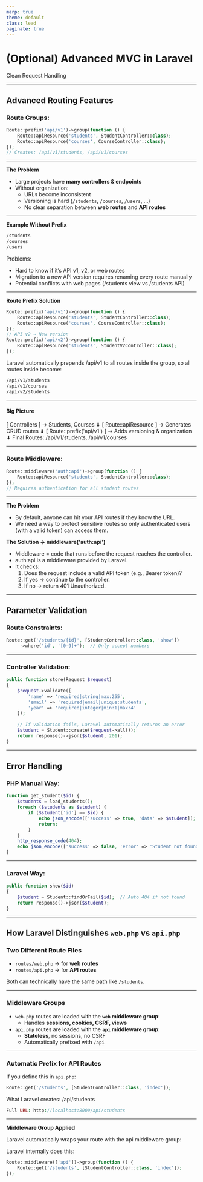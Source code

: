 ```yaml
---
marp: true
theme: default
class: lead
paginate: true
---
```


<!-- _class: frontpage -->
<!-- _paginate: skip -->

# (Optional) Advanced MVC in Laravel

Clean Request Handling

---

## Advanced Routing Features

### Route Groups:

```php
Route::prefix('api/v1')->group(function () {
    Route::apiResource('students', StudentController::class);
    Route::apiResource('courses', CourseController::class);
});
// Creates: /api/v1/students, /api/v1/courses
```

---

**The Problem**

- Large projects have **many controllers & endpoints**
- Without organization:
  - URLs become inconsistent  
  - Versioning is hard (`/students`, `/courses`, `/users`, …)  
  - No clear separation between **web routes** and **API routes**

---

**Example Without Prefix**

```txt
/students
/courses
/users
```

Problems:

- Hard to know if it’s API v1, v2, or web routes
- Migration to a new API version requires renaming every route manually
- Potential conflicts with web pages (/students view vs /students API)

---

**Route Prefix Solution**

```php
Route::prefix('api/v1')->group(function () {
    Route::apiResource('students', StudentController::class);
    Route::apiResource('courses', CourseController::class);
});
// API v2 → New version
Route::prefix('api/v2')->group(function () {
    Route::apiResource('students', StudentV2Controller::class);
});
```

Laravel automatically prepends /api/v1 to all routes inside the group, so all routes inside become:

```txt
/api/v1/students
/api/v1/courses
/api/v2/students
```

---

#### Big Picture

[ Controllers ] → Students, Courses
       ⬇
[ Route::apiResource ] → Generates CRUD routes
       ⬇
[ Route::prefix('api/v1') ] → Adds versioning & organization
       ⬇
Final Routes: /api/v1/students, /api/v1/courses

---

### Route Middleware:

```php
Route::middleware('auth:api')->group(function () {
    Route::apiResource('students', StudentController::class);
});
// Requires authentication for all student routes
```

---

**The Problem**

- By default, anyone can hit your API routes if they know the URL.
- We need a way to protect sensitive routes so only authenticated users (with a valid token) can access them.

**The Solution → middleware('auth:api')**

- Middleware = code that runs before the request reaches the controller.
- auth:api is a middleware provided by Laravel.
- It checks:
  1. Does the request include a valid API token (e.g., Bearer token)?
  2. If yes → continue to the controller.
  3. If no → return 401 Unauthorized.

---

## Parameter Validation

### Route Constraints:

```php
Route::get('/students/{id}', [StudentController::class, 'show'])
     ->where('id', '[0-9]+');  // Only accept numbers
```

---

### Controller Validation:

```php
public function store(Request $request)
{
    $request->validate([
        'name' => 'required|string|max:255',
        'email' => 'required|email|unique:students',
        'year' => 'required|integer|min:1|max:4'
    ]);
    
    // If validation fails, Laravel automatically returns an error
    $student = Student::create($request->all());
    return response()->json($student, 201);
}
```

---

## Error Handling

### PHP Manual Way:

```php
function get_student($id) {
    $students = load_students();
    foreach ($students as $student) {
        if ($student['id'] == $id) {
            echo json_encode(['success' => true, 'data' => $student]);
            return;
        }
    }
    http_response_code(404);
    echo json_encode(['success' => false, 'error' => 'Student not found']);
}
```

---

### Laravel Way:

```php
public function show($id)
{
    $student = Student::findOrFail($id);  // Auto 404 if not found
    return response()->json($student);
}
```

---

## How Laravel Distinguishes `web.php` vs `api.php`

### Two Different Route Files

- `routes/web.php` → for **web routes**
- `routes/api.php` → for **API routes**

Both can technically have the same path like `/students`.

---

### Middleware Groups

- `web.php` routes are loaded with the **`web` middleware group**:
  - Handles **sessions, cookies, CSRF, views**
- `api.php` routes are loaded with the **`api` middleware group**:
  - **Stateless**, no sessions, no CSRF
  - Automatically prefixed with `/api`

---

### Automatic Prefix for API Routes

If you define this in `api.php`:

```php
Route::get('/students', [StudentController::class, 'index']);
```
What Laravel creates: /api/students

```php
Full URL: http://localhost:8000/api/students
```

---

**Middleware Group Applied**

Laravel automatically wraps your route with the api 
middleware group:

Laravel internally does this:

```php
Route::middleware(['api'])->group(function () {
    Route::get('/students', [StudentController::class, 'index']);
});
```
